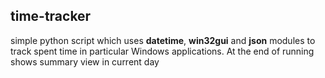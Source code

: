 ## time-tracker

simple python script which uses **datetime**, **win32gui** and **json** modules to track spent time in particular Windows applications. At the end of running shows summary view in current day
